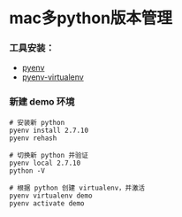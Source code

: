 # mac多python版本管理

### 工具安装：
- [pyenv](./20220320-002-pyenv.md)
- [pyenv-virtualenv](./20220320-003-virtualenv.md)
### 新建 demo 环境
```
# 安装新 python
pyenv install 2.7.10
pyenv rehash

# 切换新 python 并验证
pyenv local 2.7.10
python -V

# 根据 python 创建 virtualenv，并激活
pyenv virtualenv demo
pyenv activate demo
```
